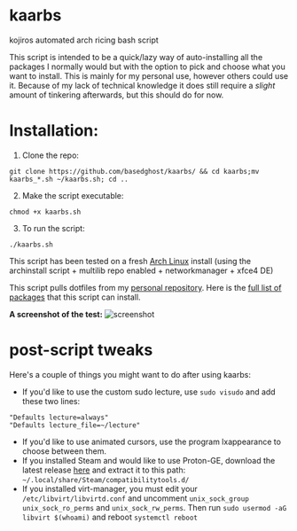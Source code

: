 # kaarbs
kojiros automated arch ricing bash script

This script is intended to be a quick/lazy way of auto-installing all the packages I normally would but with the option to pick and choose what you want to install. This is mainly for my personal use, however others could use it. Because of my lack of technical knowledge it does still require a *slight* amount of tinkering afterwards, but this should do for now.

# Installation:
1. Clone the repo:
```
git clone https://github.com/basedghost/kaarbs/ && cd kaarbs;mv kaarbs_*.sh ~/kaarbs.sh; cd ..
```
2. Make the script executable:
```
chmod +x kaarbs.sh
```
3. To run the script:
```
./kaarbs.sh
```

This script has been tested on a fresh [Arch Linux](https://archlinux.org/download/) install (using the archinstall script + multilib repo enabled + networkmanager + xfce4 DE)

This script pulls dotfiles from my [personal repository](https://github.com/basedghost/dotfiles/).
Here is the [full list of packages](PACKAGES.md) that this script can install.

**A screenshot of the test:**
![screenshot](https://user-images.githubusercontent.com/111021033/184048144-cba87669-57d7-479d-bf45-ed37b7dc4fe2.png)

# post-script tweaks

Here's a couple of things you might want to do after using kaarbs:
- If you'd like to use the custom sudo lecture, use ```sudo visudo``` and add these two lines: 
```
"Defaults lecture=always"
"Defaults lecture_file=~/lecture"
```
- If you'd like to use animated cursors, use the program lxappearance to choose between them.
- If you installed Steam and would like to use Proton-GE, download the latest release [here](https://github.com/GloriousEggroll/proton-ge-custom/releases/latest/) and extract it to this path:
`~/.local/share/Steam/compatibilitytools.d/`
- If you installed virt-manager, you must edit your `/etc/libvirt/libvirtd.conf` and uncomment `unix_sock_group` `unix_sock_ro_perms` and `unix_sock_rw_perms`.
Then run ```sudo usermod -aG libvirt $(whoami)``` and reboot ```systemctl reboot```
